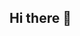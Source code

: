 ## Hi there 👋

<img src="https://media.discordapp.net/attachments/920409306766123018/968935084822523984/TOWNY-BATTLE-27-04-2022.gif" alt="">

